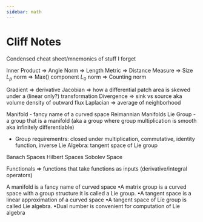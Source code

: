 ```yaml
---
sidebar: math
---
```

# Cliff Notes

Condensed cheat sheet/mnemonics of stuff I forget

Inner Product => Angle
Norm => Length
Metric => Distance
Measure => Size
$L_{p}$ norm => Max() component
$L_{0}$ norm => Counting norm

Gradient => derivative
Jacobian => how a differential patch area is skewed under a (linear only?) transformation
Divergence => sink vs source aka volume density of outward flux
Laplacian => average of neighborhood

Manifold - fancy name of a curved space
Reimannian Manifolds
Lie Group - a group that is a manifold (aka a group where group multiplication is smooth aka infinitely differentiable)

- Group requirementrs: closed under multiplication, commutative, identity function, inverse
  Lie Algebra: tangent space of Lie group

Banach Spaces
Hilbert Spaces
Sobolev Space

Functionals => functions that take functions as inputs (derivative/integral operators)

A manifold is a fancy name of curved space •A matrix group is a curved space with a group structure:it is called a Lie group. •A tangent space is a linear approximation of a curved space •A tangent space of Lie group is called Lie algebra. •Dual number is convenient for computation of Lie algebra
